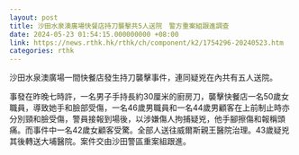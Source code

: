 ```yaml
---
layout: post
title: 沙田水泉澳廣場快餐店持刀襲擊共5人送院　警方重案組跟進調查
date: 2024-05-23 01:54:15.000000000 +08:00
link: https://news.rthk.hk/rthk/ch/component/k2/1754296-20240523.htm
categories: rthk
---
```


沙田水泉澳廣場一間快餐店發生持刀襲擊事件，連同疑兇在內共有五人送院。

事發在昨晚七時許，一名男子手持長約30厘米的廚房刀，襲擊快餐店一名50歲女職員，導致她手和臉部受傷，一名46歲男職員和一名44歲男顧客在上前制止時亦分別頸和臉受傷，警員接報到場後，以涉嫌傷人拘捕疑兇，他手腳擦傷和報稱頭痛。而事件中一名42歲女顧客受驚。全部人送往威爾斯親王醫院治理。43歲疑兇其後轉送大埔醫院。案件交由沙田警區重案組跟進。
